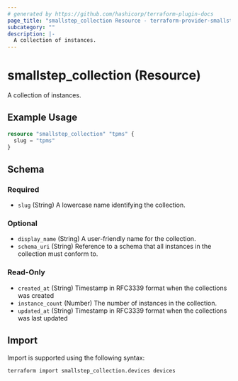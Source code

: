 ```yaml
---
# generated by https://github.com/hashicorp/terraform-plugin-docs
page_title: "smallstep_collection Resource - terraform-provider-smallstep"
subcategory: ""
description: |-
  A collection of instances.
---
```


# smallstep_collection (Resource)

A collection of instances.

## Example Usage

```terraform
resource "smallstep_collection" "tpms" {
  slug = "tpms"
}
```

<!-- schema generated by tfplugindocs -->
## Schema

### Required

- `slug` (String) A lowercase name identifying the collection.

### Optional

- `display_name` (String) A user-friendly name for the collection.
- `schema_uri` (String) Reference to a schema that all instances in the collection must conform to.

### Read-Only

- `created_at` (String) Timestamp in RFC3339 format when the collections was created
- `instance_count` (Number) The number of instances in the collection.
- `updated_at` (String) Timestamp in RFC3339 format when the collections was last updated

## Import

Import is supported using the following syntax:

```shell
terraform import smallstep_collection.devices devices
```
